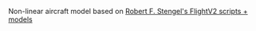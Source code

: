 Non-linear aircraft model based on [Robert F. Stengel's FlightV2 scripts + models](https://stengel.mycpanel.princeton.edu/FDcodeB.html)
